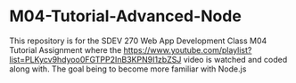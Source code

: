 # M04-Tutorial-Advanced-Node
This repository is for the SDEV 270 Web App Development Class M04 Tutorial Assignment where the https://www.youtube.com/playlist?list=PLKycv9hdyoo0FGTPP2InB3KPN9I1zbZSJ
video is watched and coded along with. The goal being to become more familiar with Node.js

